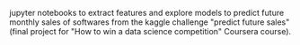 jupyter notebooks to extract features and explore models to predict future monthly sales of softwares from the kaggle challenge "predict future sales" (final project for "How to win a data science competition" Coursera course).
